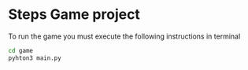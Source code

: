 # Steps Game project
To run the game you must execute the following instructions in terminal
```sh
cd game
pyhton3 main.py
```
